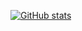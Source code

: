 [![GitHub stats](https://github-readme-stats.vercel.app/api?username=xvitaly&show_icons=true)](https://github.com/xvitaly)
